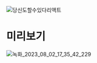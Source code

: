 
![당신도할수있다리액트](https://github.com/muzi55/hbd-board/assets/132406946/d19d6d6f-11a0-425a-8589-97a431543730)

# 미리보기
![녹화_2023_08_02_17_35_42_229](https://github.com/muzi55/hbd-board/assets/132406946/091e43df-86f7-4800-9672-9d7e86faea52)


